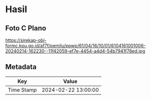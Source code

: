 # Hasil

## Foto C Plano

https://sirekap-obj-formc.kpu.go.id/af7f/pemilu/ppwp/61/04/16/10/01/6104161001006-20240214-162230--11f42059-ef7e-4454-a4d4-54b7941f78ed.jpg


## Metadata

| Key        | Value               |
| ---------- | ------------------- |
| Time Stamp | 2024-02-22 13:00:00 |



